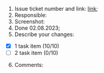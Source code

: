 1. Issue ticket number and link: [link]();
2. Responsible:
3. Screenshot:
4. Done 02.08.2023;
5. Describe your changes:
  - [x] 1 task item (10/10)
  - [ ] 2 task item (0/10)
6. Сomments:

